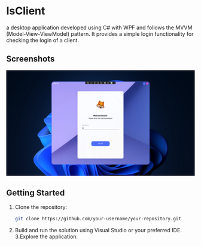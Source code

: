 # IsClient
a desktop application developed using C# with WPF and follows the MVVM (Model-View-ViewModel) pattern. It provides a simple login functionality for checking the login of a client.


## Screenshots

![Screenshot](./screenshots/Login_screen.png)



## Getting Started

1. Clone the repository:

   ```bash
   git clone https://github.com/your-username/your-repository.git
   ```

2. Build and run the solution using Visual Studio or your preferred IDE.
3.Explore the application.


